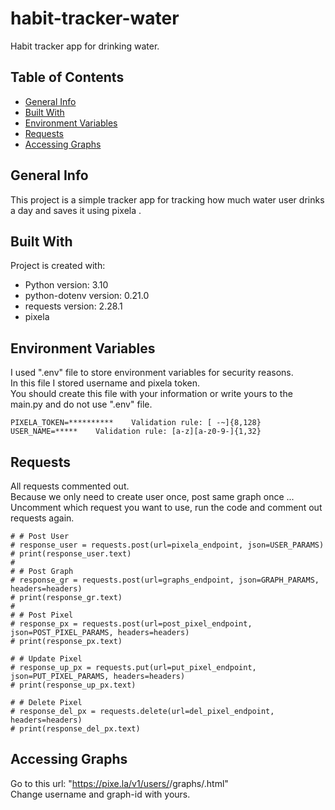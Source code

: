 # habit-tracker-water
Habit tracker app for drinking water.

## Table of Contents
* [General Info](#general-info)
* [Built With](#built-with)
* [Environment Variables](#environment-variables)
* [Requests](#requests)
* [Accessing Graphs](#accessing-graphs)

## General Info
This project is a simple tracker app for tracking how much water user drinks a day and saves it using pixela .

## Built With
Project is created with:
* Python version: 3.10
* python-dotenv version: 0.21.0
* requests version: 2.28.1
* pixela

## Environment Variables
I used ".env" file to store environment variables for security reasons.<br />
In this file I stored username and pixela token.<br />
You should create this file with your information or write yours to the main.py and do not use ".env" file.<br />
```
PIXELA_TOKEN=**********    Validation rule: [ -~]{8,128}
USER_NAME=*****    Validation rule: [a-z][a-z0-9-]{1,32}
```

## Requests
All requests commented out.<br />
Because we only need to create user once, post same graph once ...<br />
Uncomment which request you want to use, run the code and comment out requests again.<br />
```
# # Post User
# response_user = requests.post(url=pixela_endpoint, json=USER_PARAMS)
# print(response_user.text)
#
# # Post Graph
# response_gr = requests.post(url=graphs_endpoint, json=GRAPH_PARAMS, headers=headers)
# print(response_gr.text)
#
# # Post Pixel
# response_px = requests.post(url=post_pixel_endpoint, json=POST_PIXEL_PARAMS, headers=headers)
# print(response_px.text)

# # Update Pixel
# response_up_px = requests.put(url=put_pixel_endpoint, json=PUT_PIXEL_PARAMS, headers=headers)
# print(response_up_px.text)

# # Delete Pixel
# response_del_px = requests.delete(url=del_pixel_endpoint, headers=headers)
# print(response_del_px.text)
```

## Accessing Graphs
Go to this url: "https://pixe.la/v1/users/<username>/graphs/<graph-id>.html" <br />
Change username and graph-id with yours.
